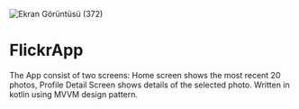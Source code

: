 ![Ekran Görüntüsü (372)](https://user-images.githubusercontent.com/70968872/120115166-23319900-c18b-11eb-916d-d37faaab0924.png)
# FlickrApp
The App consist of two screens: Home screen shows the most recent 20 photos, Profile Detail Screen shows details of the selected photo.
Written in kotlin using MVVM design pattern.
